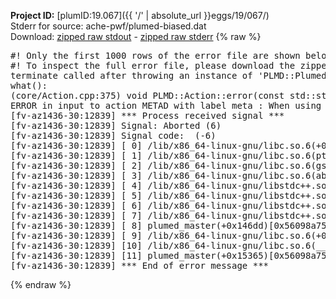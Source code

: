 **Project ID:** [plumID:19.067]({{ '/' | absolute_url }}eggs/19/067/)  
Stderr for source:  ache-pwf/plumed-biased.dat   
Download: [zipped raw stdout](plumed-biased.dat.plumed_master.stdout.txt.zip) - [zipped raw stderr](plumed-biased.dat.plumed_master.stderr.txt.zip) 
{% raw %}
<pre>
#! Only the first 1000 rows of the error file are shown below
#! To inspect the full error file, please download the zipped raw stderr file above
terminate called after throwing an instance of 'PLMD::Plumed::ExceptionError'
what():
(core/Action.cpp:375) void PLMD::Action::error(const std::string&) const
ERROR in input to action METAD with label meta : When using ADAPTIVE Gaussians on a grid SIGMA_MIN must be specified
[fv-az1436-30:12839] *** Process received signal ***
[fv-az1436-30:12839] Signal: Aborted (6)
[fv-az1436-30:12839] Signal code:  (-6)
[fv-az1436-30:12839] [ 0] /lib/x86_64-linux-gnu/libc.so.6(+0x45330)[0x7f9513245330]
[fv-az1436-30:12839] [ 1] /lib/x86_64-linux-gnu/libc.so.6(pthread_kill+0x11c)[0x7f951329eb2c]
[fv-az1436-30:12839] [ 2] /lib/x86_64-linux-gnu/libc.so.6(gsignal+0x1e)[0x7f951324527e]
[fv-az1436-30:12839] [ 3] /lib/x86_64-linux-gnu/libc.so.6(abort+0xdf)[0x7f95132288ff]
[fv-az1436-30:12839] [ 4] /lib/x86_64-linux-gnu/libstdc++.so.6(+0xa5ff5)[0x7f95136a5ff5]
[fv-az1436-30:12839] [ 5] /lib/x86_64-linux-gnu/libstdc++.so.6(+0xbb0da)[0x7f95136bb0da]
[fv-az1436-30:12839] [ 6] /lib/x86_64-linux-gnu/libstdc++.so.6(_ZSt10unexpectedv+0x0)[0x7f95136a5a55]
[fv-az1436-30:12839] [ 7] /lib/x86_64-linux-gnu/libstdc++.so.6(+0xa5a6f)[0x7f95136a5a6f]
[fv-az1436-30:12839] [ 8] plumed_master(+0x146dd)[0x56098a7516dd]
[fv-az1436-30:12839] [ 9] /lib/x86_64-linux-gnu/libc.so.6(+0x2a1ca)[0x7f951322a1ca]
[fv-az1436-30:12839] [10] /lib/x86_64-linux-gnu/libc.so.6(__libc_start_main+0x8b)[0x7f951322a28b]
[fv-az1436-30:12839] [11] plumed_master(+0x15365)[0x56098a752365]
[fv-az1436-30:12839] *** End of error message ***
</pre>
{% endraw %}

